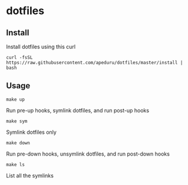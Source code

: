 # dotfiles

## Install

Install dotfiles using this curl

`curl -fsSL https://raw.githubusercontent.com/apeduru/dotfiles/master/install | bash`

## Usage

`make up`

Run pre-up hooks, symlink dotfiles, and run post-up hooks

`make sym`

Symlink dotfiles only

`make down`

Run pre-down hooks, unsymlink dotfiles, and run post-down hooks

`make ls`

List all the symlinks
